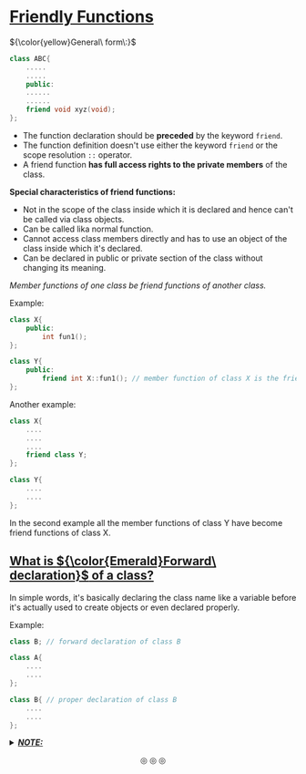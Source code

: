 # <ins>Friendly Functions</ins>
${\color{yellow}General\ form\:}$
```c++
class ABC{
	.....
	.....
	public:
	......
	......
	friend void xyz(void);
};
```
* The function declaration should be **preceded** by the keyword `friend`.
* The function definition doesn't use either the keyword `friend` or the scope resolution `::` operator.
* A friend function **has full access rights to the private members** of the class.

**Special characteristics of friend functions:**

* Not in the scope of the class inside which it is declared and hence can't be called via class objects.
* Can be called lika normal function.
* Cannot access class members directly and has to use an object of the class inside which it's declared.
* Can be declared in public or private section of the class without changing its meaning.

_Member functions of one class be friend functions of another class._

Example:
```c++
class X{
	public:
		int fun1();
};

class Y{
	public:
		friend int X::fun1(); // member function of class X is the friend function of class Y
};
```

Another example:
```c++
class X{
	....
	....
	....
	friend class Y;
};

class Y{
	....
	....
};
```
In the second example all the member functions of class Y have become friend functions of class X.

## <ins>What is ${\color{Emerald}Forward\ declaration}$ of a class?</ins>

In simple words, it's basically declaring the class name like a variable before it's actually used to create objects or even declared properly.

Example:
```c++
class B; // forward declaration of class B

class A{
	....
	....
};

class B{ // proper declaration of class B
	....
	....
};
```

<details>
<summary><ins><strong><em>NOTE:</em></strong></ins></summary>
**For a friend function to be able to access private members of two classes, it must be declared as a friend in both the class.**
**However, the definition of this function is done only once i.e this function is defined only once.**
</details>

<p align="center">
&#9678; &#9678; &#9678;
</p>
